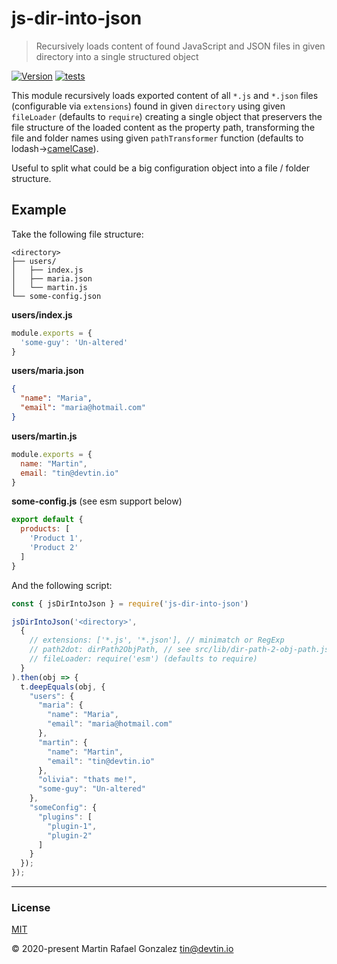 # js-dir-into-json
> Recursively loads content of found JavaScript and JSON files in given directory into a single structured object

<a href="https://www.npmjs.com/package/js-dir-into-json" target="_blank"><img src="https://img.shields.io/npm/v/js-dir-into-json.svg" alt="Version"></a>
[![tests](https://github.com/devtin/js-dir-into-json/workflows/test/badge.svg)](https://github.com/devtin/js-dir-into-json/actions)

This module recursively loads exported content of all `*.js` and `*.json` files (configurable via `extensions`) found in
given `directory` using given `fileLoader` (defaults to `require`) creating a single object that preservers the file
structure of the loaded content as the property path, transforming the file and folder names using given
`pathTransformer` function (defaults to
lodash→<a href="https://lodash.com/docs/4.17.15#camelCase" target="_blank">camelCase</a>).

Useful to split what could be a big configuration object into a file / folder structure.

## Example

Take the following file structure:

```
<directory>
├── users/
│   ├── index.js
│   ├── maria.json
│   └── martin.js
└── some-config.json
```

**users/index.js**
```js
module.exports = {
  'some-guy': 'Un-altered'
}
```

**users/maria.json**
```json
{
  "name": "Maria",
  "email": "maria@hotmail.com"
}
```

**users/martin.js**
```js
module.exports = {
  name: "Martin",
  email: "tin@devtin.io"
}
```

**some-config.js** (see esm support below)
```js
export default {
  products: [
    'Product 1',
    'Product 2'
  ]
}
```

And the following script:

```js
const { jsDirIntoJson } = require('js-dir-into-json')

jsDirIntoJson('<directory>',
  {
    // extensions: ['*.js', '*.json'], // minimatch or RegExp
    // path2dot: dirPath2ObjPath, // see src/lib/dir-path-2-obj-path.js
    // fileLoader: require('esm') (defaults to require)
  }
).then(obj => {
  t.deepEquals(obj, {
    "users": {
      "maria": {
        "name": "Maria",
        "email": "maria@hotmail.com"
      },
      "martin": {
        "name": "Martin",
        "email": "tin@devtin.io"
      },
      "olivia": "thats me!",
      "some-guy": "Un-altered"
    },
    "someConfig": {
      "plugins": [
        "plugin-1",
        "plugin-2"
      ]
    }
  });
});
```

* * *

### License

[MIT](https://opensource.org/licenses/MIT)

&copy; 2020-present Martin Rafael Gonzalez
<tin@devtin.io>
